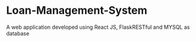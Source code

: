 # Loan-Management-System
A web application developed using React JS, FlaskRESTful and MYSQL as database
